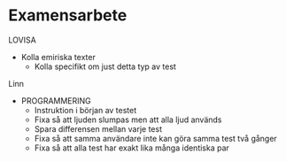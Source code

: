 # Examensarbete
LOVISA
- Kolla emiriska texter
    - Kolla specifikt om just detta typ av test

Linn
- PROGRAMMERING
    - Instruktion i början av testet
    - Fixa så att ljuden slumpas men att alla ljud används 
    - Spara differensen mellan varje test
    - Fixa så att samma användare inte kan göra samma test två gånger
    - Fixa så att alla test har exakt lika många identiska par
    